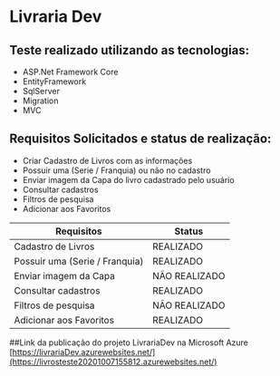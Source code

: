 # Livraria Dev

## Teste realizado utilizando as tecnologias:
  * ASP.Net Framework Core
  * EntityFramework
  * SqlServer
  * Migration
  * MVC
  
## Requisitos Solicitados e status de realização: 
  * Criar Cadastro de Livros com as informações
  * Possuir uma (Serie / Franquia) ou não no cadastro 
  * Enviar imagem da Capa do livro cadastrado pelo usuário
  * Consultar cadastros
  * Filtros de pesquisa
  * Adicionar aos Favoritos
  
Requisitos                      | Status 
------------------------------- | --------------
Cadastro de Livros              | REALIZADO
Possuir uma (Serie / Franquia)  | REALIZADO
Enviar imagem da Capa           | NÃO REALIZADO
Consultar cadastros             | REALIZADO
Filtros de pesquisa             | NÃO REALIZADO  
Adicionar aos Favoritos         | REALIZADO

##Link da publicação do projeto LivrariaDev na Microsoft Azure
  [https://livrariaDev.azurewebsites.net/](https://livrosteste20201007155812.azurewebsites.net/)

